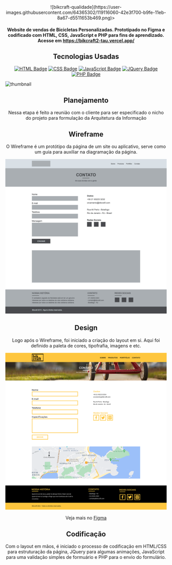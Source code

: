 <div align = "center"> 
![bikcraft-qualidade](https://user-images.githubusercontent.com/64365302/119116060-42e3f700-b9fe-11eb-8a67-d5511653b469.png)>

  
  <h4 align="center" font-size="20px">Website de vendas de Bicicletas Personalizadas. Prototipado no Figma e codificado com HTML, CSS, JavaScript e PHP para fins de aprendizado.
  Acesse em  <a href="https://bikcraft2-tau.vercel.app/">https://bikcraft2-tau.vercel.app/</a>
  </h4>

</div>

<div align="center">
  <h2>Tecnologias Usadas</h2>
  
  [![HTML Badge](https://img.shields.io/badge/HTML5-E34F26?style=for-the-badge&logo=html5&logoColor=white)](https://developer.mozilla.org/pt-BR/docs/Web/HTML)
  [![CSS Badge](https://img.shields.io/badge/CSS3-1572B6?style=for-the-badge&logo=css3&logoColor=white)](https://www.w3schools.com/css/)
  [![JavaScript Badge](https://img.shields.io/badge/JavaScript-F7DF1E?style=for-the-badge&logo=javascript&logoColor=black)](https://www.w3schools.com/javascript/)
  [![JQuery Badge](https://img.shields.io/badge/jQuery-0769AD?style=for-the-badge&logo=jquery&logoColor=white)](https://jquery.com/)
  [![PHP Badge](https://img.shields.io/badge/PHP-777BB4?style=for-the-badge&logo=php&logoColor=white)](https://php.com/)
 
  
</div>

![thumbnail](https://user-images.githubusercontent.com/64365302/119115871-0b754a80-b9fe-11eb-8b07-20045734c6e1.png)


<div align="center">
  <h2>Planejamento</h2>
  <p>Nessa etapa é feito a reunião com o cliente para ser especificado o nicho do projeto para formulação da Arquitetura da Informação </p>
  
</div>

<div align="center">
  <h2>Wireframe</h2>
  <p>O Wireframe é um protótipo da página de um site ou aplicativo, serve como um guia para auxiliar na diagramação da página. </p>
  <img width="600" src="https://github.com/ezequielsan/bikcraft/blob/master/Wireframe/wireframe-final/bikcraft-wireframe-contato.png"/>
  
</div>

<div align="center">
  <h2>Design</h2>
   <p>Logo após o Wireframe, foi iniciado a criação do layout em si. Aqui foi definido a paleta de cores, tipofrafia, imagens e etc.</p>
  <img width="600" src="https://github.com/ezequielsan/bikcraft/blob/master/Design/design-final/bikcraft-design-contato.png"/>
  <p>Veja mais no <a href="https://www.figma.com/file/fvjEv1PS6cP8JitjSvk6at/Bikcraft?node-id=0%3A1">Figma</a></p>

  
</div>

<div align="center">
  <h2>Codificação</h2>
  <p>Com o layout em mãos, é iniciado o processo de codificação em HTML/CSS para estruturação da página, JQuery para algumas animações, JavaScript para uma validação simples de formuário e PHP para o envio do formulário.</p>
  
</div>

